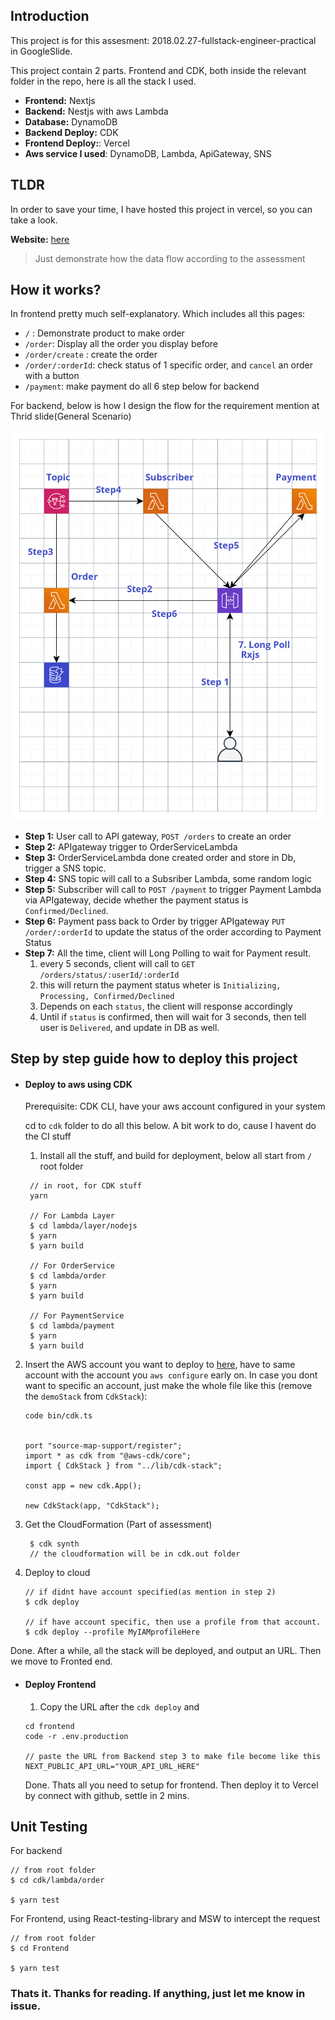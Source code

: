 ## Introduction

This project is for this assesment: 2018.02.27-fullstack-engineer-practical in GoogleSlide.

This project contain 2 parts. Frontend and CDK, both inside the relevant folder in the repo, here is all the stack I used.

- **Frontend:** Nextjs
- **Backend:** Nestjs with aws Lambda
- **Database:** DynamoDB
- **Backend Deploy:** CDK
- **Frontend Deploy:**: Vercel
- **Aws service I used**: DynamoDB, Lambda, ApiGateway, SNS

## TLDR

In order to save your time, I have hosted this project in vercel, so you can take a look.

**Website:** [here](https://setel-assessment.vercel.app/)

> Just demonstrate how the data flow according to the assessment 
## How it works?

In frontend pretty much self-explanatory. Which includes all this pages:

- `/` : Demonstrate product to make order
- `/order`: Display all the order you display before
- `/order/create` : create the order
- `/order/:orderId`: check status of 1 specific order, and `cancel` an order with a button
- `/payment`: make payment do all 6 step below for backend

For backend, below is how I design the flow for the requirement mention at Thrid slide(General Scenario)

![Alt text](./setel.png)

- **Step 1:** User call to API gateway, `POST /orders` to create an order
- **Step 2:** APIgateway trigger to OrderServiceLambda
- **Step 3:** OrderServiceLambda done created order and store in Db, trigger a SNS topic.
- **Step 4:** SNS topic will call to a Subsriber Lambda, some random logic
- **Step 5:** Subscriber will call to `POST /payment` to trigger Payment Lambda via APIgateway, decide whether the payment status is `Confirmed/Declined`.
- **Step 6:** Payment pass back to Order by trigger APIgateway `PUT /order/:orderId` to update the status of the order according to Payment Status
- **Step 7:** All the time, client will Long Polling to wait for Payment result.
  1.  every 5 seconds, client will call to `GET /orders/status/:userId/:orderId`
  2.  this will return the payment status wheter is `Initializing, Processing, Confirmed/Declined`
  3.  Depends on each `status`, the client will response accordingly
  4.  Until if `status` is confirmed, then will wait for 3 seconds, then tell user is `Delivered`, and update in DB as well.

## Step by step guide how to deploy this project

- #### Deploy to aws using CDK

  Prerequisite: CDK CLI, have your aws account configured in your system

  cd to `cdk` folder to do all this below. A bit work to do, cause I havent do the CI stuff

  1. Install all the stuff, and build for deployment, below all start from `/` root folder

  ```
   // in root, for CDK stuff
   yarn

   // For Lambda Layer
   $ cd lambda/layer/nodejs
   $ yarn
   $ yarn build

   // For OrderService
   $ cd lambda/order
   $ yarn
   $ yarn build

   // For PaymentService
   $ cd lambda/payment
   $ yarn
   $ yarn build
  ```

2. Insert the AWS account you want to deploy to [here](https://github.com/kenchoong/Setel-assessment/blob/1a1aab238684d14c6acd04271a5e3a47c01b070c/cdk/bin/cdk.ts#L9), have to same account with the account you `aws configure` early on. In case you dont want to specific an account, just make the whole file like this (remove the `demoStack` from `CdkStack`):

   ```
   code bin/cdk.ts


   port "source-map-support/register";
   import * as cdk from "@aws-cdk/core";
   import { CdkStack } from "../lib/cdk-stack";

   const app = new cdk.App();

   new CdkStack(app, "CdkStack");
   ```

3. Get the CloudFormation (Part of assessment)

   ```
    $ cdk synth
    // the cloudformation will be in cdk.out folder
   ```

4. Deploy to cloud

   ```
   // if didnt have account specified(as mention in step 2)
   $ cdk deploy

   // if have account specific, then use a profile from that account.
   $ cdk deploy --profile MyIAMprofileHere
   ```

Done. After a while, all the stack will be deployed, and output an URL. Then we move to Fronted end.

- #### Deploy Frontend

  1. Copy the URL after the `cdk deploy` and

  ```
  cd frontend
  code -r .env.production

  // paste the URL from Backend step 3 to make file become like this
  NEXT_PUBLIC_API_URL="YOUR_API_URL_HERE"
  ```

  Done. Thats all you need to setup for frontend. Then deploy it to Vercel by connect with github, settle in 2 mins.

## Unit Testing 

For backend

``` 
// from root folder 
$ cd cdk/lambda/order

$ yarn test

```

For Frontend, using React-testing-library and MSW to intercept the request

```
// from root folder 
$ cd Frontend

$ yarn test

```

### Thats it. Thanks for reading. If anything, just let me know in issue.
